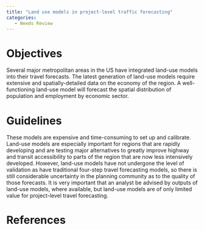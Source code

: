 ```yaml
---
title: "Land use models in project-level traffic forecasting"
categories:
   - Needs Review
---
```


Objectives
==========

Several major metropolitan areas in the US have integrated land-use models into their travel forecasts. The latest generation of land-use models require extensive and spatially-detailed data on the economy of the region. A well-functioning land-use model will forecast the spatial distribution of population and employment by economic sector.

Guidelines
==========

These models are expensive and time-consuming to set up and calibrate. Land-use models are especially important for regions that are rapidly developing and are testing major alternatives to greatly improve highway and transit accessibility to parts of the region that are now less intensively developed. However, land-use models have not undergone the level of validation as have traditional four-step travel forecasting models, so there is still considerable uncertainty in the planning community as to the quality of those forecasts. It is very important that an analyst be advised by outputs of land-use models, where available, but land-use models are of only limited value for project-level travel forecasting.

References
==========

